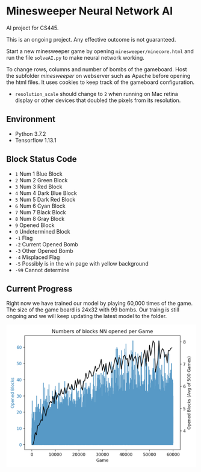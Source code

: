 # Minesweeper Neural Network AI

AI project for CS445.

This is an ongoing project. Any effective outcome is not guaranteed.

Start a new minesweeper game by opening `minesweeper/minecore.html` and run the file `solveAI.py` to make neural network working.

To change rows, columns and number of bombs of the gameboard. Host the subfolder *minesweeper* on webserver such as Apache before opening the html files. It uses cookies to keep track of the gameboard configuration.

- `resolution_scale` should change to `2` when running on Mac retina display or other devices that doubled the pixels from its resolution.

## Environment

- Python 3.7.2
- Tensorflow 1.13.1

## Block Status Code

- `1`  Num 1 Blue Block
- `2`  Num 2 Green Block
- `3`  Num 3 Red Block
- `4`  Num 4 Dark Blue Block
- `5`  Num 5 Dark Red Block
- `6`  Num 6 Cyan Block
- `7`  Num 7 Black Block
- `8`  Num 8 Gray Block
- `9`  Opened Block
- `0`  Undetermined Block
- `-1`  Flag
- `-2`  Current Opened Bomb
- `-3`  Other Opened Bomb
- `-4`  Misplaced Flag
- `-5`  Possibly is in the win page with yellow background
- `-99`  Cannot determine

## Current Progress

Right now we have trained our model by playing 60,000 times of the game. The size of the game board is 24x32 with 99 bombs. Our traing is still ongoing and we will keep updating the latest model to the folder.

<img src="https://github.com/andywu0913/minesweeper-neural-network-ai/blob/master/nn_trained_model/generation_60000/stat.png" width="600px">
